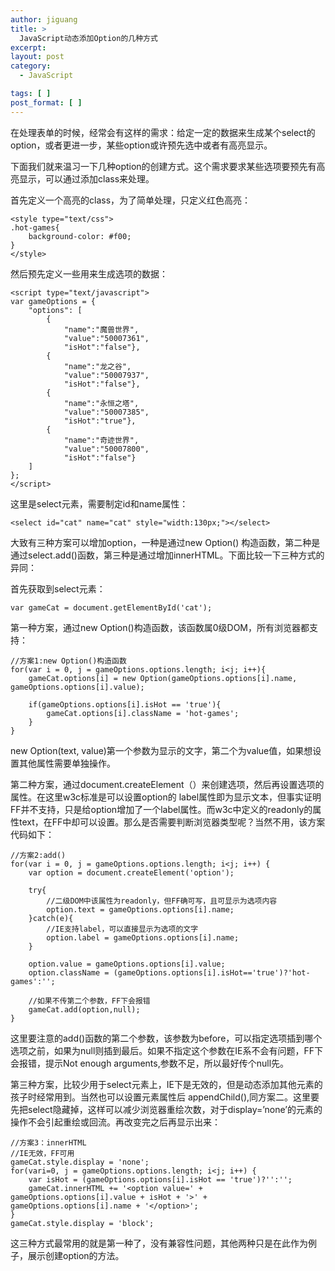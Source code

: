 ```yaml
---
author: jiguang
title: >
  JavaScript动态添加Option的几种方式
excerpt:
layout: post
category:
  - JavaScript

tags: [ ]
post_format: [ ]
---
```

在处理表单的时候，经常会有这样的需求：给定一定的数据来生成某个select的option，或者更进一步，某些option或许预先选中或者有高亮显示。

下面我们就来温习一下几种option的创建方式。这个需求要求某些选项要预先有高亮显示，可以通过添加class来处理。

首先定义一个高亮的class，为了简单处理，只定义红色高亮：

    <style type="text/css">
    .hot-games{
        background-color: #f00;
    }
    </style>

然后预先定义一些用来生成选项的数据：

    <script type="text/javascript">
    var gameOptions = {
        "options": [
            {
                "name":"魔兽世界",
                "value":"50007361",
                "isHot":"false"},
            {
                "name":"龙之谷",
                "value":"50007937",
                "isHot":"false"},
            {
                "name":"永恒之塔",
                "value":"50007385",
                "isHot":"true"},
            {
                "name":"奇迹世界",
                "value":"50007800",
                "isHot":"false"}
        ]
    };
    </script>

这里是select元素，需要制定id和name属性：

    <select id="cat" name="cat" style="width:130px;"></select>

大致有三种方案可以增加option，一种是通过new Option() 构造函数，第二种是通过select.add()函数，第三种是通过增加innerHTML。下面比较一下三种方式的异同：

首先获取到select元素：

    var gameCat = document.getElementById('cat');

第一种方案，通过new Option()构造函数，该函数属0级DOM，所有浏览器都支持：

    //方案1:new Option()构造函数
    for(var i = 0, j = gameOptions.options.length; i<j; i++){
        gameCat.options[i] = new Option(gameOptions.options[i].name, gameOptions.options[i].value);
    
        if(gameOptions.options[i].isHot == 'true'){
            gameCat.options[i].className = 'hot-games';
        }
    }

new Option(text, value)第一个参数为显示的文字，第二个为value值，如果想设置其他属性需要单独操作。

第二种方案，通过document.createElement（）来创建选项，然后再设置选项的属性。在这里w3c标准是可以设置option的 label属性即为显示文本，但事实证明FF并不支持，只是给option增加了一个label属性。而w3c中定义的readonly的属性text，在FF中却可以设置。那么是否需要判断浏览器类型呢？当然不用，该方案代码如下：

    //方案2:add()
    for(var i = 0, j = gameOptions.options.length; i<j; i++) {
        var option = document.createElement('option');
    
        try{
            //二级DOM中该属性为readonly，但FF确可写，且可显示为选项内容
            option.text = gameOptions.options[i].name;
        }catch(e){
            //IE支持label，可以直接显示为选项的文字
            option.label = gameOptions.options[i].name;
        }
    
        option.value = gameOptions.options[i].value;
        option.className = (gameOptions.options[i].isHot=='true')?'hot-games':'';
    
        //如果不传第二个参数，FF下会报错
        gameCat.add(option,null);
    }

这里要注意的add()函数的第二个参数，该参数为before，可以指定选项插到哪个选项之前，如果为null则插到最后。如果不指定这个参数在IE系不会有问题，FF下会报错，提示Not enough arguments,参数不足，所以最好传个null先。

第三种方案，比较少用于select元素上，IE下是无效的，但是动态添加其他元素的孩子时经常用到。当然也可以设置元素属性后 appendChild(),同方案二。这里要先把select隐藏掉，这样可以减少浏览器重绘次数，对于display=’none’的元素的操作不会引起重绘或回流。再改变完之后再显示出来：

    //方案3：innerHTML
    //IE无效，FF可用
    gameCat.style.display = 'none';
    for(vari=0, j = gameOptions.options.length; i<j; i++) {
        var isHot = (gameOptions.options[i].isHot == 'true')?'':'';
        gameCat.innerHTML += '<option value=' + gameOptions.options[i].value + isHot + '>' + gameOptions.options[i].name + '</option>';
    }
    gameCat.style.display = 'block';

这三种方式最常用的就是第一种了，没有兼容性问题，其他两种只是在此作为例子，展示创建option的方法。